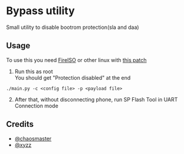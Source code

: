 # Bypass utility
Small utility to disable bootrom protection(sla and daa)

## Usage
To use this you need [FireISO](https://github.com/amonet-kamakiri/fireiso/releases) or other linux with [this patch](https://github.com/amonet-kamakiri/kamakiri/blob/master/kernel.patch)

1. Run this as root  
You should get "Protection disabled" at the end  
```
./main.py -c <config file> -p <payload file>
```
2. After that, without disconnecting phone, run SP Flash Tool in UART Connection mode

## Credits
- [@chaosmaster](https://github.com/chaosmaster)
- [@xyzz](https://github.com/xyzz)
